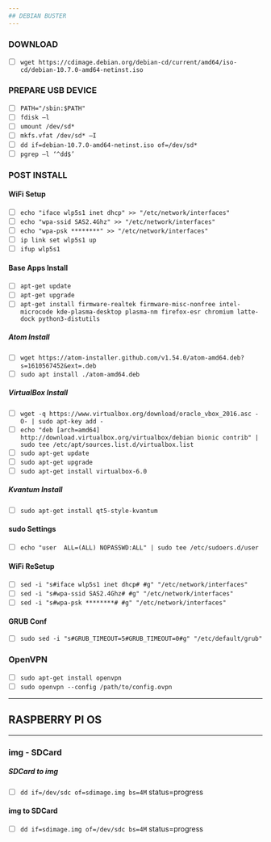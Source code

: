 ```yaml
---
## DEBIAN BUSTER
---
```


### DOWNLOAD
- [ ] `wget https://cdimage.debian.org/debian-cd/current/amd64/iso-cd/debian-10.7.0-amd64-netinst.iso`

### PREPARE USB DEVICE
- [ ] `PATH="/sbin:$PATH"`
- [ ] `fdisk –l`
- [ ] `umount /dev/sd*`
- [ ] `mkfs.vfat /dev/sd* –I`
- [ ] `dd if=debian-10.7.0-amd64-netinst.iso of=/dev/sd*`
- [ ] `pgrep –l ‘^dd$’`

### POST INSTALL

#### WiFi Setup
- [ ] `echo "iface wlp5s1 inet dhcp" >> "/etc/network/interfaces"`
- [ ] `echo "wpa-ssid SAS2.4Ghz" >> "/etc/network/interfaces"`
- [ ] `echo "wpa-psk ********" >> "/etc/network/interfaces"`
- [ ] `ip link set wlp5s1 up`
- [ ] `ifup wlp5s1`

#### Base Apps Install
- [ ] `apt-get update`
- [ ] `apt-get upgrade`
- [ ] `apt-get install firmware-realtek firmware-misc-nonfree intel-microcode kde-plasma-desktop plasma-nm firefox-esr chromium latte-dock python3-distutils
`

##### Atom Install
- [ ] `wget https://atom-installer.github.com/v1.54.0/atom-amd64.deb?s=1610567452&ext=.deb`
- [ ] `sudo apt install ./atom-amd64.deb`

##### VirtualBox Install
- [ ] `wget -q https://www.virtualbox.org/download/oracle_vbox_2016.asc -O- | sudo apt-key add -`
- [ ] `echo "deb [arch=amd64] http://download.virtualbox.org/virtualbox/debian bionic contrib" | sudo tee /etc/apt/sources.list.d/virtualbox.list`
- [ ] `sudo apt-get update`
- [ ] `sudo apt-get upgrade`
- [ ] `sudo apt-get install virtualbox-6.0`

##### Kvantum Install
- [ ] `sudo apt-get install qt5-style-kvantum`

#### sudo Settings
- [ ] `echo "user  ALL=(ALL) NOPASSWD:ALL" | sudo tee /etc/sudoers.d/user`

#### WiFi ReSetup
- [ ] `sed -i "s#iface wlp5s1 inet dhcp# #g" "/etc/network/interfaces"`
- [ ] `sed -i "s#wpa-ssid SAS2.4Ghz# #g" "/etc/network/interfaces"`
- [ ] `sed -i "s#wpa-psk ********# #g" "/etc/network/interfaces"`

#### GRUB Conf
- [ ] `sudo sed -i "s#GRUB_TIMEOUT=5#GRUB_TIMEOUT=0#g" "/etc/default/grub"
`


### OpenVPN

- [ ] `sudo apt-get install openvpn`
- [ ] `sudo openvpn --config /path/to/config.ovpn`

---
## RASPBERRY PI OS
---

### img - SDCard

##### SDCard to img
- [ ] `dd if=/dev/sdc of=sdimage.img bs=4M` status=progress

#### img to SDCard
- [ ] `dd if=sdimage.img of=/dev/sdc bs=4M` status=progress

